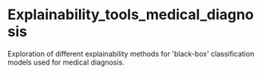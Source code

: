 # Explainability_tools_medical_diagnosis
Exploration of different explainability methods for 'black-box' classification models used for medical diagnosis.

